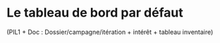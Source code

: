 # Le tableau de bord par défaut

 (PIL1 + Doc : Dossier/campagne/itération + intérêt + tableau inventaire)



<!--stackedit_data:
eyJoaXN0b3J5IjpbLTcxMDcyNTI0NV19
-->

